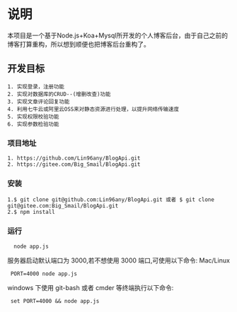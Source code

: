 # 说明

 本项目是一个基于Node.js+Koa+Mysql所开发的个人博客后台，由于自己之前的博客打算重构，所以想到顺便也把博客后台重构了。

## 开发目标  

    1. 实现登录，注册功能  
    2. 实现对数据库的CRUD--(增删改查)功能
    3. 实现文章评论回复功能
    4. 利用七牛云或阿里云OSS来对静态资源进行处理，以提升网络传输速度
    5. 实现权限校验功能
    6. 实现参数检验功能

### 项目地址

    1. https://github.com/Lin96any/BlogApi.git
    2. https://gitee.com/Big_Smail/BlogApi.git

### 安装

    1.$ git clone git@github.com:Lin96any/BlogApi.git 或者 $ git clone git@gitee.com:Big_Smail/BlogApi.git
    2.$ npm install

### 运行

``` shell
  node app.js
```

服务器启动默认端口为 3000,若不想使用 3000 端口,可使用以下命令: Mac/Linux

```shell
 PORT=4000 node app.js
```

windows 下使用 git-bash 或者 cmder 等终端执行以下命令:

```shell
 set PORT=4000 && node app.js
```
